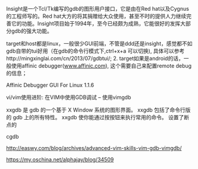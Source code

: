


Insight是一个Tcl/Tk编写的gdb的图形用户接口，它是由在Red hat以及Cygnus的工程师写的。Red hat大方的将其捐赠给大众使用，甚至不时的提供人力继续完善它的功能。Insight项目始于1994年，至今已经颇为成熟，它能很好的发挥大部分gdb的强大功能。


target和host都是linux，一般很少GUI前端，不管是ddd还是insight，感觉都不如gdb自带的tui好用（在gdb的命令行模式下,ctrl+x+a 可以切换), 具体可以参考http://mingxinglai.com/cn/2013/07/gdbtui/;
2. target如果是android的话，一般使用affinic debugger(www.affinic.com), 这个需要自己来配置remote debug的信息；

Affinic Debugger GUI For Linux 1.1.6

vi/vim使用进阶: 在VIM中使用GDB调试 – 使用vimgdb


xxgdb 是 gdb 的一个基于 X Window 系统的图形界面。 xxgdb 包括了命令行版的 gdb 上的所有特性。 xxgdb 使你能通过按按钮来执行常用的命令。 设置了断点的

cgdb

http://easwy.com/blog/archives/advanced-vim-skills-vim-gdb-vimgdb/

https://my.oschina.net/alphajay/blog/34509